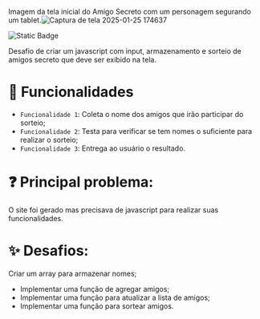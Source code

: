 Imagem da tela inicial do Amigo Secreto com um personagem segurando um tablet.![Captura de tela 2025-01-25 174637](https://github.com/user-attachments/assets/6f689e67-49fb-4f30-82fb-ed380f56a001)

![Static Badge](https://img.shields.io/badge/atualizado%20-%2025_de_janeiro-grey?style=plastic&logoColor=grey&labelColor=blue)

Desafio de criar um javascript com input, armazenamento e sorteio de amigos secreto que deve ser exibido na tela.

# :hammer: Funcionalidades

- `Funcionalidade 1`: Coleta o nome dos amigos que irão participar do sorteio;
- `Funcionalidade 2`: Testa para verificar se tem nomes o suficiente para realizar o sorteio;
- `Funcionalidade 3`: Entrega ao usuário o resultado.

# ❓ Principal problema:
O site foi gerado mas precisava de javascript para realizar suas funcionalidades.

# ✨ Desafios:
Criar um array para armazenar nomes;
- Implementar uma função de agregar amigos;
- Implementar uma função para atualizar a lista de amigos;
- Implementar uma função para sortear amigos.
